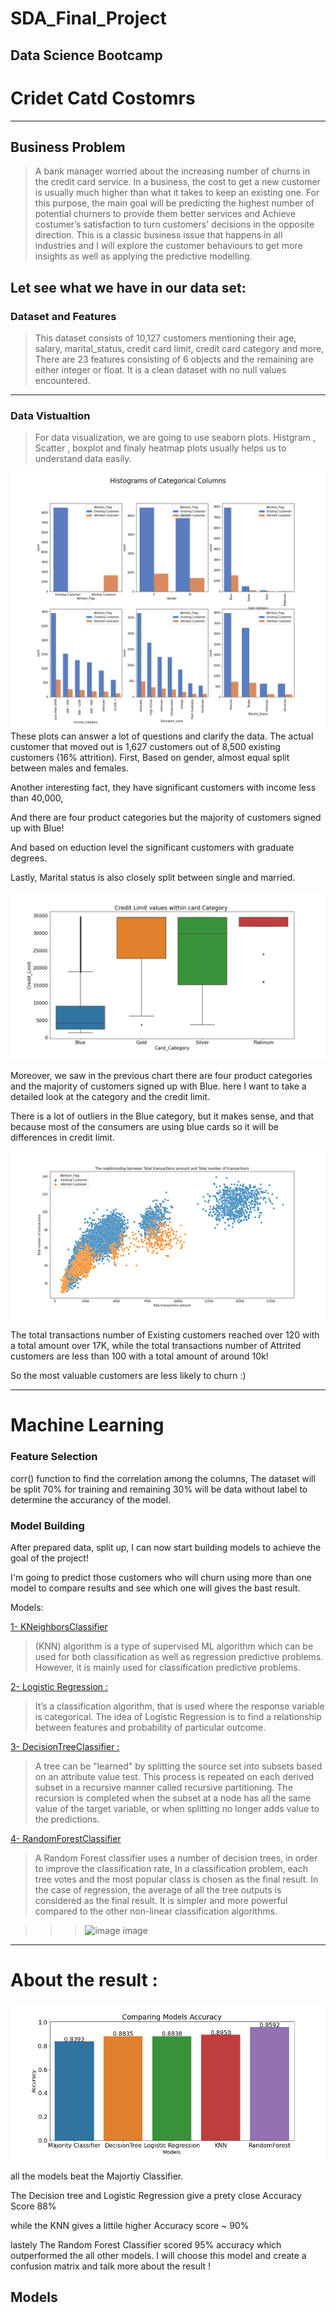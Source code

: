 # SDA_Final_Project
Data Science Bootcamp 
---
# Cridet Catd Costomrs
---
## Business Problem 

>A bank manager worried about the increasing number of churns in the credit card service. In a business, the cost to get a new customer is usually much higher than what it takes to keep an existing one. For this purpose, the main goal will be predicting the highest number of potential churners to provide them better services and Achieve costumer’s satisfaction to turn customers' decisions in the opposite direction.
This is a classic business issue that happens in all industries and I will explore the customer behaviours to get more insights as well as applying the predictive modelling.

## Let see what we have in our data set:

### Dataset and Features
>This dataset consists of 10,127 customers mentioning their age, salary, marital_status, credit card limit, credit card category and more, There are 23 features consisting of 6 objects and the remaining are either integer or float. It is a clean dataset with no null values encountered.

---
### Data Vistualtion
>For data visualization, we are going to use seaborn plots. Histgram , Scatter , boxplot and finaly heatmap plots usually helps us to understand data easily.


![image](https://github.com/SarahAlhugail/SDA_Final_Project/blob/main/Image/cat.png)
These plots can answer a lot of questions and clarify the data. The actual customer that moved out is 1,627 customers out of 8,500 existing customers (16% attrition). First, Based on gender, almost equal split between males and females.

Another interesting fact, they have significant customers with income less than 40,000,

And there are four product categories but the majority of customers signed up with Blue!

And based on eduction level the significant customers with graduate degrees.

Lastly, Marital status is also closely split between single and married.





![image](https://github.com/SarahAlhugail/SDA_Final_Project/blob/main/Image/box.png)


Moreover, we saw in the previous chart there are four product categories and the majority of customers signed up with Blue. here I want to take a detailed look at the category and the credit limit.

There is a lot of outliers in the Blue category, but it makes sense, and that because most of the consumers are using blue cards so it will be differences in credit limit.




![image](https://github.com/SarahAlhugail/SDA_Final_Project/blob/main/Image/scatter.png)



The total transactions number of Existing customers reached over 120 with a total amount over 17K, while the total transactions number of Attrited customers are less than 100 with a total amount of around 10k!

So the most valuable customers are less likely to churn :) 

---
# Machine Learning

### Feature Selection
 corr() function to find the correlation among the columns, The dataset will be split 70% for training and remaining 30% will be data without label to determine the accurancy of the model.
### Model Building

After prepared data, split up, I can now start building models to  achieve the goal of the project!

I'm going to predict those customers who will churn using more than one model to compare results and see which one will gives the bast result.

Models:

  [1- KNeighborsClassifier](https://www.tutorialspoint.com/machine_learning_with_python/machine_learning_with_python_knn_algorithm_finding_nearest_neighbors.htm)

>  (KNN) algorithm is a type of supervised ML algorithm which can be used for both classification as well as regression predictive problems. However, it is mainly used for classification predictive problems.



[2- Logistic Regression :](https://ml-cheatsheet.readthedocs.io/en/latest/logistic_regression.html)

>It’s a classification algorithm, that is used where the response variable is categorical. The idea of Logistic Regression is to find a relationship between features and probability of particular outcome.



[3- DecisionTreeClassifier :](https://psychology.wikia.org/wiki/Decision_tree_learning)
> A tree can be "learned" by splitting the source set into subsets based on an attribute value test. This process is repeated on each derived subset in a recursive manner called recursive partitioning. The recursion is completed when the subset at a node has all the same value of the target variable, or when splitting no longer adds value to the predictions.



[4- RandomForestClassifier](https://www.datacamp.com/community/tutorials/random-forests-classifier-python)


>A Random Forest classifier uses a number of decision trees, in order to improve the classification rate,  In a classification problem, each tree votes and the most popular class is chosen as the final result. In the case of regression, the average of all the tree outputs is considered as the final result. It is simpler and more powerful compared to the other non-linear classification algorithms.


>>>![image](http://res.cloudinary.com/dyd911kmh/image/upload/f_auto,q_auto:best/v1526467744/voting_dnjweq.jpg)
image


---
# About the result :
 ![image](https://github.com/SarahAlhugail/SDA_Final_Project/blob/main/Image/splot.png)

all the models beat the Majortiy Classifier.

The Decision tree and Logistic Regression give a prety close Accuracy Score 88%

while the KNN gives a littile higher Accuracy score ~ 90%

lastely The Random Forest Classifier scored 95% accuracy which outperformed the all other models.
I will choose this model and create a confusion matrix and talk more about the result !









## Models 
